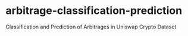 # arbitrage-classification-prediction
Classification and Prediction of Arbitrages in Uniswap Crypto Dataset
